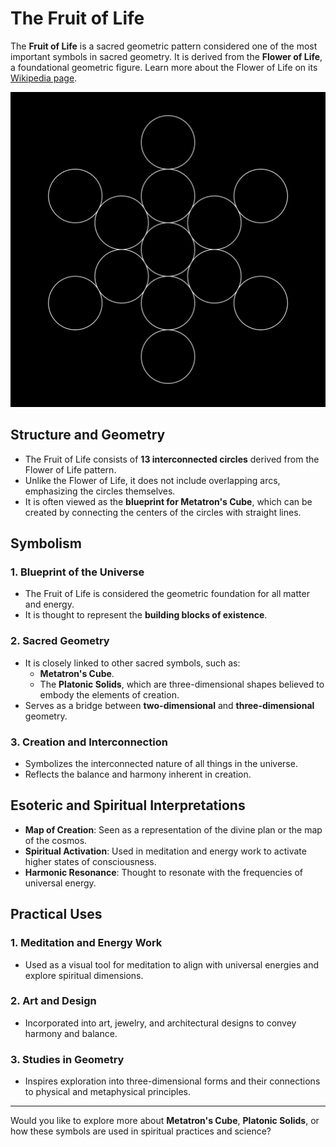 # The Fruit of Life

The **Fruit of Life** is a sacred geometric pattern considered one of the most important symbols in sacred geometry. It is derived from the **Flower of Life**, a foundational geometric figure. Learn more about the Flower of Life on its [Wikipedia page](https://en.wikipedia.org/wiki/Flower_of_Life).

![Egg Of Life](./fruit-of-life.png)

## Structure and Geometry

- The Fruit of Life consists of **13 interconnected circles** derived from the Flower of Life pattern.
- Unlike the Flower of Life, it does not include overlapping arcs, emphasizing the circles themselves.
- It is often viewed as the **blueprint for Metatron's Cube**, which can be created by connecting the centers of the circles with straight lines.

## Symbolism

### 1. Blueprint of the Universe

- The Fruit of Life is considered the geometric foundation for all matter and energy.
- It is thought to represent the **building blocks of existence**.

### 2. Sacred Geometry

- It is closely linked to other sacred symbols, such as:
  - **Metatron's Cube**.
  - The **Platonic Solids**, which are three-dimensional shapes believed to embody the elements of creation.
- Serves as a bridge between **two-dimensional** and **three-dimensional** geometry.

### 3. Creation and Interconnection

- Symbolizes the interconnected nature of all things in the universe.
- Reflects the balance and harmony inherent in creation.

## Esoteric and Spiritual Interpretations

- **Map of Creation**: Seen as a representation of the divine plan or the map of the cosmos.
- **Spiritual Activation**: Used in meditation and energy work to activate higher states of consciousness.
- **Harmonic Resonance**: Thought to resonate with the frequencies of universal energy.

## Practical Uses

### 1. Meditation and Energy Work

- Used as a visual tool for meditation to align with universal energies and explore spiritual dimensions.

### 2. Art and Design

- Incorporated into art, jewelry, and architectural designs to convey harmony and balance.

### 3. Studies in Geometry

- Inspires exploration into three-dimensional forms and their connections to physical and metaphysical principles.

---

Would you like to explore more about **Metatron's Cube**, **Platonic Solids**, or how these symbols are used in spiritual practices and science?

